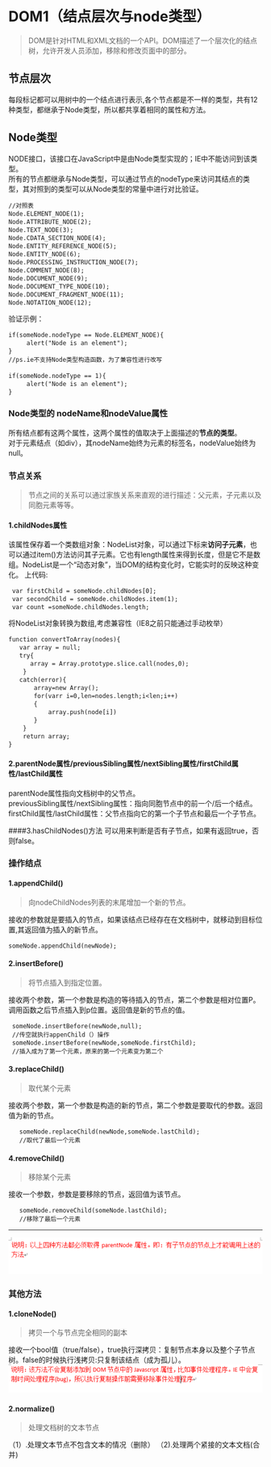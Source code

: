 # DOM1（结点层次与node类型）

> DOM是针对HTML和XML文档的一个API。DOM描述了一个层次化的结点树，允许开发人员添加，移除和修改页面中的部分。

## 节点层次
每段标记都可以用树中的一个结点进行表示,各个节点都是不一样的类型，共有12种类型，都继承于Node类型，所以都共享着相同的属性和方法。
 
## Node类型
NODE接口，该接口在JavaScript中是由Node类型实现的；IE中不能访问到该类型。  
所有的节点都继承与Node类型，可以通过节点的nodeType来访问其结点的类型，其对照到的类型可以从Node类型的常量中进行对比验证。

    //对照表
    Node.ELEMENT_NODE(1);
    Node.ATTRIBUTE_NODE(2);
    Node.TEXT_NODE(3);
    Node.CDATA_SECTION_NODE(4);
    Node.ENTITY_REFERENCE_NODE(5);
    Node.ENTITY_NODE(6);
    Node.PROCESSING_INSTRUCTION_NODE(7);
    Node.COMMENT_NODE(8);
    Node.DOCUMENT_NODE(9);
    Node.DOCUMENT_TYPE_NODE(10);
    Node.DOCUMENT_FRAGMENT_NODE(11);
    Node.NOTATION_NODE(12);

验证示例：
    
    if(someNode.nodeType == Node.ELEMENT_NODE){
         alert("Node is an element");
    }
    //ps.ie不支持Node类型构造函数，为了兼容性进行改写
       
    if(someNode.nodeType == 1){
         alert("Node is an element");
    }
### Node类型的 nodeName和nodeValue属性
所有结点都有这两个属性，这两个属性的值取决于上面描述的**节点的类型**。  
对于元素结点（如div），其nodeName始终为元素的标签名，nodeValue始终为null。

### 节点关系
> 节点之间的关系可以通过家族关系来直观的进行描述：父元素，子元素以及同胞元素等等。

#### 1.childNodes属性
该属性保存着一个类数组对象：NodeList对象，可以通过下标来**访问子元素**，也可以通过item()方法访问其子元素。它也有length属性来得到长度，但是它不是数组。NodeList是一个“动态对象”，当DOM的结构变化时，它能实时的反映这种变化。
上代码:

     var firstChild = someNode.childNodes[0];
     var secondChild = someNode.childNodes.item(1);
     var count =someNode.childNodes.length;

将NodeList对象转换为数组,考虑兼容性（IE8之前只能通过手动枚举）

    function convertToArray(nodes){
       var array = null;
       try{
          array = Array.prototype.slice.call(nodes,0);
        }
       catch(error){
           array=new Array();
           for(varr i=0,len=nodes.length;i<len;i++)
           {
               array.push(node[i])
           }
        }
        return array;
    }

#### 2.parentNode属性/previousSibling属性/nextSibling属性/firstChild属性/lastChild属性
parentNode属性指向文档树中的父节点。  
previousSibling属性/nextSibling属性：指向同胞节点中的前一个/后一个结点。  
firstChild属性/lastChild属性：父节点指向它的第一个子节点和最后一个子节点。

####3.hasChildNodes()方法
可以用来判断是否有子节点，如果有返回true，否则false。

### 操作结点
#### 1.appendChild()
> 向nodeChildNodes列表的末尾增加一个新的节点。

接收的参数就是要插入的节点，如果该结点已经存在在文档树中，就移动到目标位置,其返回值为插入的新节点。

    someNode.appendChild(newNode);


#### 2.insertBefore()
>将节点插入到指定位置。

接收两个参数，第一个参数是构造的等待插入的节点，第二个参数是相对位置P。调用函数之后节点插入到p位置。返回值是新的节点的值。
    
     someNode.insertBefore(newNode,null);  
     //传空就执行appenChild（）操作
     someNode.insertBefore(newNode,someNode.firstChild);
     //插入成为了第一个元素，原来的第一个元素变为第二个

#### 3.replaceChild()
> 取代某个元素

接收两个参数，第一个参数是构造的新的节点，第二个参数是要取代的参数。返回值为新的节点。

       someNode.replaceChild(newNode,someNode.lastChild);
       //取代了最后一个元素 
#### 4.removeChild()
> 移除某个元素

接收一个参数，参数是要移除的节点，返回值为该节点。

       someNode.removeChild(someNode.lastChild);
       //移除了最后一个元素 

----    
![图片](./img/shuoming.PNG)  


###  其他方法
#### 1.cloneNode()
> 拷贝一个与节点完全相同的副本

接收一个bool值（true/false），true执行深拷贝：复制节点本身以及整个子节点树。false的时候执行浅拷贝:只复制该结点（成为孤儿）。
![说明](./img/cloneNode.PNG)

#### 2.normalize()
> 处理文档树的文本节点

（1）.处理文本节点不包含文本的情况（删除）
（2).处理两个紧接的文本文档(合并)








